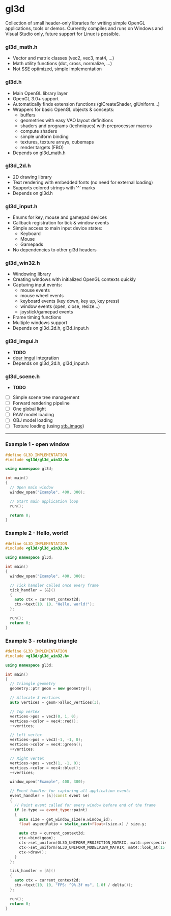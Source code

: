 # gl3d
Collection of small header-only libraries for writing simple OpenGL applications, tools or demos. Currently compiles and runs on Windows and Visual Studio only, future support for Linux is possible.

### gl3d_math.h
- Vector and matrix classes (vec2, vec3, mat4, ...)
- Math utility functions (dot, cross, normalize, ...)
- Not SSE optimized, simple implementation

### gl3d.h
- Main OpenGL library layer
- OpenGL 3.0+ support
- Automatically finds extension functions (glCreateShader, glUniform...)
- Wrappers for basic OpenGL objects & concepts:
  - buffers
  - geometries with easy VAO layout definitions
  - shaders and programs (techniques) with preprocessor macros
  - compute shaders
  - simple uniform binding
  - textures, texture arrays, cubemaps
  - render targets (FBO)
- Depends on gl3d_math.h

### gl3d_2d.h
- 2D drawing library
- Text rendering with embedded fonts (no need for external loading)
- Supports colored strings with '^' marks
- Depends on gl3d.h

### gl3d_input.h
- Enums for key, mouse and gamepad devices
- Callback registration for tick & window events
- Simple access to main input device states:
  - Keyboard
  - Mouse
  - Gamepads
- No dependencies to other gl3d headers

### gl3d_win32.h
- Windowing library
- Creating windows with initialized OpenGL contexts quickly
- Capturing input events:
  - mouse events
  - mouse wheel events
  - keyboard events (key down, key up, key press)
  - window events (open, close, resize...)
  - joystick/gamepad events
- Frame timing functions
- Multiple windows support
- Depends on gl3d_2d.h, gl3d_input.h

### gl3d_imgui.h
- **TODO**
- [dear imgui](https://github.com/ocornut/imgui) integration
- Depends on gl3d_2d.h, gl3d_input.h

### gl3d_scene.h
- **TODO**
- [ ] Simple scene tree management
- [ ] Forward rendering pipeline
- [ ] One global light
- [ ] RAW model loading
- [ ] OBJ model loading
- [ ] Texture loading (using [stb_image](https://github.com/nothings/stb))

-------------------------------------------------------------------------------

### Example 1 - open window
```cpp
#define GL3D_IMPLEMENTATION
#include <gl3d/gl3d_win32.h>

using namespace gl3d;

int main()
{
  // Open main window
  window_open("Example", 400, 300);

  // Start main application loop
  run();

  return 0;
}
```

### Example 2 - Hello, world!
```cpp
#define GL3D_IMPLEMENTATION
#include <gl3d/gl3d_win32.h>

using namespace gl3d;

int main()
{
  window_open("Example", 400, 300);

  // Tick handler called once every frame
  tick_handler = [&]()
  {
    auto ctx = current_context2d;
    ctx->text(10, 10, "Hello, world!");
  };

  run();
  return 0;
}
```

### Example 3 - rotating triangle
```cpp
#define GL3D_IMPLEMENTATION
#include <gl3d/gl3d_win32.h>

using namespace gl3d;

int main()
{
  // Triangle geometry
  geometry::ptr geom = new geometry();

  // Allocate 3 vertices
  auto vertices = geom->alloc_vertices(3);

  // Top vertex
  vertices->pos = vec3(0, 1, 0);
  vertices->color = vec4::red();
  ++vertices;

  // Left vertex
  vertices->pos = vec3(-1, -1, 0);
  vertices->color = vec4::green();
  ++vertices;

  // Right vertex
  vertices->pos = vec3(1, -1, 0);
  vertices->color = vec4::blue();
  ++vertices;

  window_open("Example", 400, 300);

  // Event handler for capturing all application events
  event_handler = [&](const event &e)
  {
    // Paint event called for every window before end of the frame
    if (e.type == event_type::paint)
    {
      auto size = get_window_size(e.window_id);
      float aspectRatio = static_cast<float>(size.x) / size.y;

      auto ctx = current_context3d;
      ctx->bind(geom);
      ctx->set_uniform(GL3D_UNIFORM_PROJECTION_MATRIX, mat4::perspective(120.0f, aspectRatio, 0.01f, 1000.0f));
      ctx->set_uniform(GL3D_UNIFORM_MODELVIEW_MATRIX, mat4::look_at(15.0f * sin(time()), 0.0f, 15.0f * cos(time()), 0.0f, 0.0f, 0.0f).invert());
      ctx->draw();
    }
  };

  tick_handler = [&]()
  {
    auto ctx = current_context2d;
    ctx->text(10, 10, "FPS: ^9%.3f ms", 1.0f / delta());
  };

  run();
  return 0;
}
```
